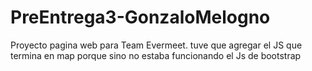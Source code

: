 # PreEntrega3-GonzaloMelogno
Proyecto pagina web para Team Evermeet.
tuve que agregar el JS que termina en map porque sino no estaba funcionando el Js de bootstrap
